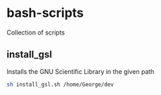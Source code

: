 # bash-scripts
Collection of scripts

## install_gsl
Installs the GNU Scientific Library in the given path <br/>
```bash
sh install_gsl.sh /home/George/dev
```
